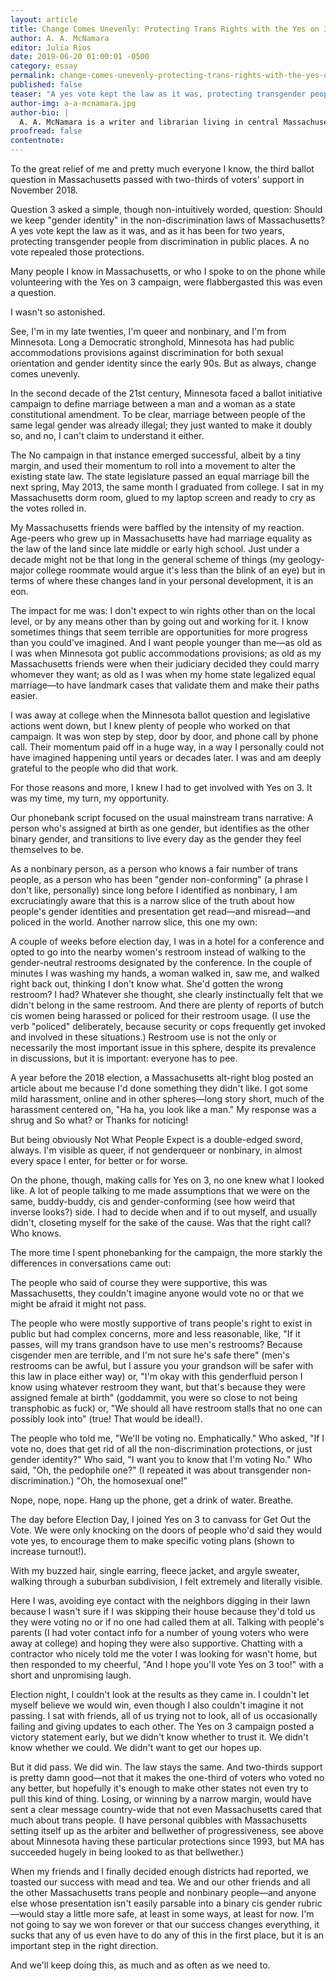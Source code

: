 ```yaml
---
layout: article
title: Change Comes Unevenly: Protecting Trans Rights with the Yes on 3 Campaign
author: A. A. McNamara
editor: Julia Rios
date: 2019-06-20 01:00:01 -0500
category: essay
permalink: change-comes-unevenly-protecting-trans-rights-with-the-yes-on-3-campaign
published: false
teaser: "A yes vote kept the law as it was, protecting transgender people from discrimination in public places. A no vote repealed those protections."
author-img: a-a-mcnamara.jpg
author-bio: |
  A. A. McNamara is a writer and librarian living in central Massachusetts. Their fiction has appeared in venues such as Lady Churchill's Rosebud Wristlet and Crossed Genres Magazine. You can find them on Twitter as [@aamcnamara](https:///www.twitter.com/aamcnamara).   
proofread: false
contentnote:
---
```


To the great relief of me and pretty much everyone I know, the third ballot question in Massachusetts passed with two-thirds of voters' support in November 2018.

Question 3 asked a simple, though non-intuitively worded, question: Should we keep "gender identity" in the non-discrimination laws of Massachusetts? A yes vote kept the law as it was, and as it has been for two years, protecting transgender people from discrimination in public places. A no vote repealed those protections.

Many people I know in Massachusetts, or who I spoke to on the phone while volunteering with the Yes on 3 campaign, were flabbergasted this was even a question.

I wasn't so astonished.

See, I'm in my late twenties, I'm queer and nonbinary, and I'm from Minnesota. Long a Democratic stronghold, Minnesota has had public accommodations provisions against discrimination for both sexual orientation and gender identity since the early 90s. But as always, change comes unevenly.

In the second decade of the 21st century, Minnesota faced a ballot initiative campaign to define marriage between a man and a woman as a state constitutional amendment. To be clear, marriage between people of the same legal gender was already illegal; they just wanted to make it doubly so, and no, I can't claim to understand it either.

The No campaign in that instance emerged successful, albeit by a tiny margin, and used their momentum to roll into a movement to alter the existing state law. The state legislature passed an equal marriage bill the next spring, May 2013, the same month I graduated from college. I sat in my Massachusetts dorm room, glued to my laptop screen and ready to cry as the votes rolled in.

My Massachusetts friends were baffled by the intensity of my reaction. Age-peers who grew up in Massachusetts have had marriage equality as the law of the land since late middle or early high school. Just under a decade might not be that long in the general scheme of things (my geology-major college roommate would argue it's less than the blink of an eye) but in terms of where these changes land in your personal development, it is an eon.

The impact for me was: I don't expect to win rights other than on the local level, or by any means other than by going out and working for it. I know sometimes things that seem terrible are opportunities for more progress than you could've imagined. And I want people younger than me—as old as I was when Minnesota got public accommodations provisions; as old as my Massachusetts friends were when their judiciary decided they could marry whomever they want; as old as I was when my home state legalized equal marriage—to have landmark cases that validate them and make their paths easier.

I was away at college when the Minnesota ballot question and legislative actions went down, but I knew plenty of people who worked on that campaign. It was won step by step, door by door, and phone call by phone call. Their momentum paid off in a huge way, in a way I personally could not have imagined happening until years or decades later. I was and am deeply grateful to the people who did that work.

For those reasons and more, I knew I had to get involved with Yes on 3. It was my time, my turn, my opportunity.

Our phonebank script focused on the usual mainstream trans narrative: A person who's assigned at birth as one gender, but identifies as the other binary gender, and transitions to live every day as the gender they feel themselves to be.

As a nonbinary person, as a person who knows a fair number of trans people, as a person who has been "gender non-conforming" (a phrase I don't like, personally) since long before I identified as nonbinary, I am excruciatingly aware that this is a narrow slice of the truth about how people's gender identities and presentation get read—and misread—and policed in the world. Another narrow slice, this one my own:

A couple of weeks before election day, I was in a hotel for a conference and opted to go into the nearby women's restroom instead of walking to the gender-neutral restrooms designated by the conference. In the couple of minutes I was washing my hands, a woman walked in, saw me, and walked right back out, thinking I don't know what. She'd gotten the wrong restroom? I had? Whatever she thought, she clearly instinctually felt that we didn't belong in the same restroom. And there are plenty of reports of butch cis women being harassed or policed for their restroom usage. (I use the verb "policed" deliberately, because security or cops frequently get invoked and involved in these situations.) Restroom use is not the only or necessarily the most important issue in this sphere, despite its prevalence in discussions, but it is important: everyone has to pee.

A year before the 2018 election, a Massachusetts alt-right blog posted an article about me because I'd done something they didn't like. I got some mild harassment, online and in other spheres—long story short, much of the harassment centered on, "Ha ha, you look like a man." My response was a shrug and So what? or Thanks for noticing!

But being obviously Not What People Expect is a double-edged sword, always. I'm visible as queer, if not genderqueer or nonbinary, in almost every space I enter, for better or for worse.

On the phone, though, making calls for Yes on 3, no one knew what I looked like. A lot of people talking to me made assumptions that we were on the same, buddy-buddy, cis and gender-conforming (see how weird that inverse looks?) side. I had to decide when and if to out myself, and usually didn't, closeting myself for the sake of the cause. Was that the right call? Who knows.

The more time I spent phonebanking for the campaign, the more starkly the differences in conversations came out:

The people who said of course they were supportive, this was Massachusetts, they couldn't imagine anyone would vote no or that we might be afraid it might not pass.

The people who were mostly supportive of trans people's right to exist in public but had complex concerns, more and less reasonable, like, "If it passes, will my trans grandson have to use men's restrooms? Because cisgender men are terrible, and I'm not sure he's safe there" (men's restrooms can be awful, but I assure you your grandson will be safer with this law in place either way) or, "I'm okay with this genderfluid person I know using whatever restroom they want, but that's because they were assigned female at birth" (goddammit, you were so close to not being transphobic as fuck) or, "We should all have restroom stalls that no one can possibly look into" (true! That would be ideal!).

The people who told me, "We'll be voting no. Emphatically." Who asked, "If I vote no, does that get rid of all the non-discrimination protections, or just gender identity?" Who said, "I want you to know that I'm voting No." Who said, "Oh, the pedophile one?" (I repeated it was about transgender non-discrimination.) "Oh, the homosexual one!"

Nope, nope, nope. Hang up the phone, get a drink of water. Breathe.

The day before Election Day, I joined Yes on 3 to canvass for Get Out the Vote. We were only knocking on the doors of people who'd said they would vote yes, to encourage them to make specific voting plans (shown to increase turnout!).

With my buzzed hair, single earring, fleece jacket, and argyle sweater, walking through a suburban subdivision, I felt extremely and literally visible.

Here I was, avoiding eye contact with the neighbors digging in their lawn because I wasn't sure if I was skipping their house because they'd told us they were voting no or if no one had called them at all. Talking with people's parents (I had voter contact info for a number of young voters who were away at college) and hoping they were also supportive. Chatting with a contractor who nicely told me the voter I was looking for wasn't home, but then responded to my cheerful, "And I hope you'll vote Yes on 3 too!" with a short and unpromising laugh.

Election night, I couldn't look at the results as they came in. I couldn't let myself believe we would win, even though I also couldn't imagine it not passing. I sat with friends, all of us trying not to look, all of us occasionally failing and giving updates to each other. The Yes on 3 campaign posted a victory statement early, but we didn't know whether to trust it. We didn't know whether we could. We didn't want to get our hopes up.

But it did pass. We did win. The law stays the same. And two-thirds support is pretty damn good—not that it makes the one-third of voters who voted no any better, but hopefully it's enough to make other states not even try to pull this kind of thing. Losing, or winning by a narrow margin, would have sent a clear message country-wide that not even Massachusetts cared that much about trans people. (I have personal quibbles with Massachusetts setting itself up as the arbiter and bellwether of progressiveness, see above about Minnesota having these particular protections since 1993, but MA has succeeded hugely in being looked to as that bellwether.)

When my friends and I finally decided enough districts had reported, we toasted our success with mead and tea. We and our other friends and all the other Massachusetts trans people and nonbinary people—and anyone else whose presentation isn't easily parsable into a binary cis gender rubric—would stay a little more safe, at least in some ways, at least for now. I'm not going to say we won forever or that our success changes everything, it sucks that any of us even have to do any of this in the first place, but it is an important step in the right direction.

And we'll keep doing this, as much and as often as we need to.
